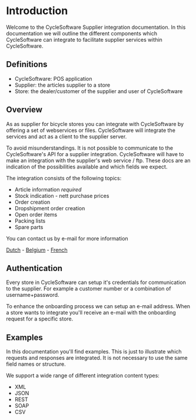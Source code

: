 # Introduction #

Welcome to the CycleSoftware Supplier integration documentation. In this documentation we will outline the different
components which CycleSoftware can integrate to facilitate supplier services within CycleSoftware.

## Definitions ##

- CycleSoftware: POS application
- Supplier: the articles supplier to a store
- Store: the dealer/customer of the supplier and user of CycleSoftware

## Overview ##

As as supplier for bicycle stores you can integrate with CycleSoftware by offering a set of webservices or files.
CycleSoftware will integrate the services and act as a client to the supplier server.

<aside class="notice">
To avoid misunderstandings.
It is not possible to communicate to the CycleSoftware's API for a supplier integration.
CycleSoftware will have to make an integration with the supplier's web service / ftp.
These docs are an indication of the possibilities available and which fields we expect.
</aside>

The integration consists of the following topics:

* Article information <i class="label label-info">required</i>
* Stock indication - nett purchase prices
* Order creation
* Dropshipment order creation
* Open order items
* Packing lists
* Spare parts

<aside class="notice">
  You can contact us by e-mail for more information

<a href="mailto:data@cyclesoftware.nl">Dutch</a> -
<a href="mailto:data@cyclesoftware.be">Belgium</a> -
<a href="mailto:data@cyclesoftware.fr">French</a>
</aside>

## Authentication ##

Every store in CycleSoftware can setup it's credentials for communication to the supplier. For example a customer number
or a combination of username+password.

To enhance the onboarding process we can setup an e-mail address. When a store wants to integrate you'll receive an
e-mail with the onboarding request for a specific store.

## Examples ##

In this documentation you'll find examples. This is just to illustrate which requests and responses are integrated. It
is not necessary to use the same field names or structure.

We support a wide range of different integration content types:

- XML
- JSON
- REST
- SOAP
- CSV
